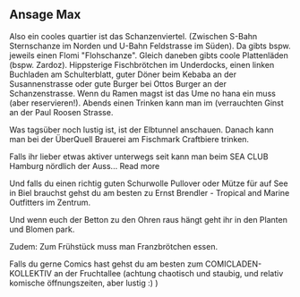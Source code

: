 ## Ansage Max
Also ein cooles quartier ist das Schanzenviertel. (Zwischen S-Bahn Sternschanze im Norden und U-Bahn Feldstrasse im Süden). Da gibts bspw. jeweils einen Flomi "Flohschanze". Gleich daneben gibts coole Plattenläden (bspw. Zardoz). Hippsterige Fischbrötchen im Underdocks, einen linken Buchladen am Schulterblatt, guter Döner beim Kebaba an der Susannenstrasse oder gute Burger bei Ottos Burger an der Schanzenstrasse. Wenn du Ramen magst ist das Ume no hana ein muss (aber reservieren!). Abends einen Trinken kann man im (verrauchten Ginst an der Paul Roosen Strasse.  
  
Was tagsüber noch lustig ist, ist der Elbtunnel anschauen. Danach kann man bei der ÜberQuell Brauerei am Fischmark Craftbiere trinken.  
  
Falls ihr lieber etwas aktiver unterwegs seit kann man beim SEA CLUB Hamburg nördlich der Auss... Read more

Und falls du einen richtig guten Schurwolle Pullover oder Mütze für auf See in Biel brauchst gehst du am besten zu Ernst Brendler - Tropical and Marine Outfitters im Zentrum.

Und wenn euch der Betton zu den Ohren raus hängt geht ihr in den Planten und Blomen park.

Zudem: Zum Frühstück muss man Franzbrötchen essen.

Falls du gerne Comics hast gehst du am besten zum COMICLADEN-KOLLEKTIV an der Fruchtallee (achtung chaotisch und staubig, und relativ komische öffnungszeiten, aber lustig :) )
